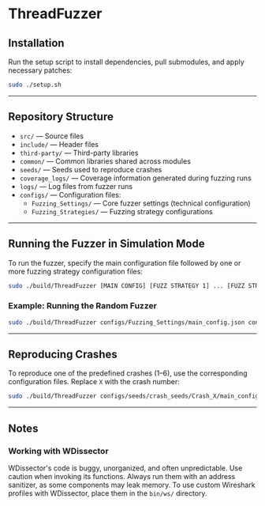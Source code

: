 # ThreadFuzzer

## Installation

Run the setup script to install dependencies, pull submodules, and apply necessary patches:

```bash
sudo ./setup.sh
```

---

## Repository Structure

- `src/` — Source files
- `include/` — Header files
- `third-party/` — Third-party libraries
- `common/` — Common libraries shared across modules
- `seeds/` — Seeds used to reproduce crashes
- `coverage_logs/` — Coverage information generated during fuzzing runs
- `logs/` — Log files from fuzzer runs
- `configs/` — Configuration files:
  - `Fuzzing_Settings/` — Core fuzzer settings (technical configuration)
  - `Fuzzing_Strategies/` — Fuzzing strategy configurations

---

## Running the Fuzzer in Simulation Mode

To run the fuzzer, specify the main configuration file followed by one or more fuzzing strategy configuration files:

```bash
sudo ./build/ThreadFuzzer [MAIN CONFIG] [FUZZ STRATEGY 1] ... [FUZZ STRATEGY N]
```

### Example: Running the Random Fuzzer

```bash
sudo ./build/ThreadFuzzer configs/Fuzzing_Settings/main_config.json configs/Fuzzing_Strategies/random_config.json
```

---

## Reproducing Crashes

To reproduce one of the predefined crashes (1–6), use the corresponding configuration files. Replace `X` with the crash number:

```bash
sudo ./build/ThreadFuzzer configs/seeds/crash_seeds/Crash_X/main_config.json configs/seeds/crash_seeds/Crash_X/none_config.json
```

---

## Notes

### Working with WDissector

WDissector's code is buggy, unorganized, and often unpredictable. Use caution when invoking its functions. Always run them with an address sanitizer, as some components may leak memory.
To use custom Wireshark profiles with WDissector, place them in the `bin/ws/` directory.
